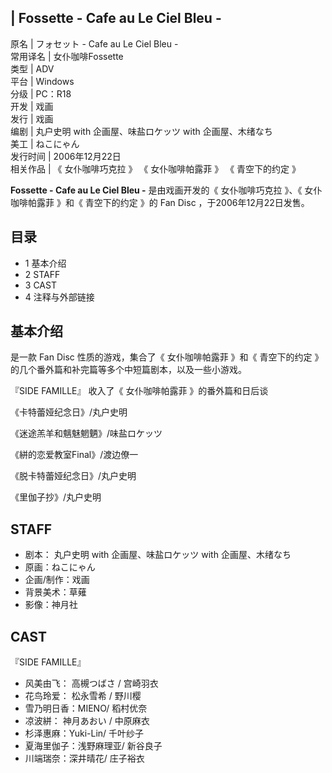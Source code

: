 |  Fossette - Cafe au Le Ciel Bleu -  
---  
原名  |  フォセット - Cafe au Le Ciel Bleu -   
常用译名  |  女仆咖啡Fossette   
类型  |  ADV   
平台  |  Windows   
分级  |  PC：R18   
开发  |  戏画   
发行  |  戏画   
编剧  |  丸户史明  with 企画屋、味盐ロケッツ with 企画屋、木绪なち   
美工  |  ねこにゃん   
发行时间  |  2006年12月22日   
相关作品  |  《  女仆咖啡巧克拉  》  《  女仆咖啡帕露菲  》  《  青空下的约定  》   
  
**Fossette - Cafe au Le Ciel Bleu -** 是由戏画开发的《  女仆咖啡巧克拉  》、《  女仆咖啡帕露菲  》和《
青空下的约定  》的  Fan Disc  ，于2006年12月22日发售。

##  目录

  * 1  基本介绍 
  * 2  STAFF 
  * 3  CAST 
  * 4  注释与外部链接 

##  基本介绍

是一款  Fan Disc  性质的游戏，集合了《  女仆咖啡帕露菲  》和《  青空下的约定  》的几个番外篇和补完篇等多个中短篇剧本，以及一些小游戏。

『SIDE FAMILLE』 收入了《  女仆咖啡帕露菲  》的番外篇和日后谈

《卡特蕾娅纪念日》/丸户史明

《迷途羔羊和魑魅魍魉》/味盐ロケッツ

《絣的恋爱教室Final》/渡边僚一

《脱卡特蕾娅纪念日》/丸户史明

《里伽子抄》/丸户史明

##  STAFF

  * 剧本：  丸户史明  with 企画屋、味盐ロケッツ with 企画屋、木绪なち 
  * 原画：ねこにゃん 
  * 企画/制作：戏画 
  * 背景美术：草薙 
  * 影像：神月社 

##  CAST

『SIDE FAMILLE』

  * 风美由飞：  高槻つばさ  /  宫崎羽衣 
  * 花鸟玲爱：  松永雪希  /  野川樱 
  * 雪乃明日香：MIENO/  稻村优奈 
  * 凉波絣：  神月あおい  /  中原麻衣 
  * 杉泽惠麻：Yuki-Lin/  千叶纱子 
  * 夏海里伽子：浅野麻理亚/  新谷良子 
  * 川端瑞奈：深井晴花/  庄子裕衣 

  
